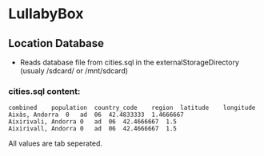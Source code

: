 # LullabyBox

## Location Database

- Reads database file from cities.sql in the externalStorageDirectory (usualy /sdcard/ or /mnt/sdcard)

### cities.sql content:

```
combined	population	country_code	region	latitude	longitude
Aixàs, Andorra	0	ad	06	42.4833333	1.4666667
Aixirivali, Andorra	0	ad	06	42.4666667	1.5
Aixirivall, Andorra	0	ad	06	42.4666667	1.5
```

All values are tab seperated.
